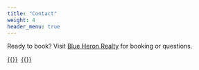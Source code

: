 ```yaml
---
title: "Contact"
weight: 4
header_menu: true
---
```


Ready to book? Visit [Blue Heron Realty](https://www.blueheronvacations.com/vacation/all/detailpage/180/context-switch) for booking or questions.


[{{<icon class="fa fa-envelope">}}](mailto:sarah@funkventuresnc.com)&nbsp;&nbsp;[{{<icon class="fa fa-instagram">}}](https://www.instagram.com/contextswitch.ocracoke/)